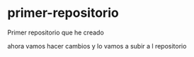 # primer-repositorio
Primer repositorio que he creado

ahora vamos hacer cambios y lo vamos a subir a l repositorio

